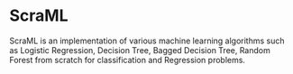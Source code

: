 # ScraML
ScraML is an implementation of various machine learning algorithms  such as Logistic Regression, Decision Tree, Bagged Decision Tree, Random Forest from scratch for classification and Regression problems. 

